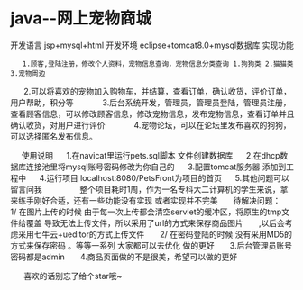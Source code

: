 # java--网上宠物商城
开发语言 jsp+mysql+html
开发环境 eclipse+tomcat8.0+mysql数据库
实现功能

       1.顾客,登陆注册，修改个人资料，宠物信息查询，宠物信息分类查询 1.狗狗类 2.猫猫类 3.宠物周边
       
       2.可以将喜欢的宠物加入购物车，并结算，查看订单，确认收货，评价订单，用户帮助，积分等
       
       3.后台系统开发，管理员，管理员登陆，管理员注册，查看顾客信息，可以修改顾客信息，修改宠物信息，发布宠物信息，查看订单并且确认收货，对用户进行评价
       
       4.宠物论坛，可以在论坛里发布喜欢的狗狗，可以选择匿名发布信息。
       
      使用说明
      1.在navicat里运行pets.sql脚本 文件创建数据库
      2.在dhcp数据库连接池里将mysql账号密码修改为你自己的
      3.配置tomcat服务器 添加到工程中
      4.运行项目 localhost:8080/PetsFront为项目的首页
      5.其他问题可以留言问我
            
      整个项目耗时1周，作为一名专科大二计算机的学生来说，拿来练手刚好合适，还有一些功能没有实现 或者实现并不完美
       待解决问题：
       
       1/ 在图片上传的时候 由于每一次上传都会清空servlet的缓冲区，将原生的tmp文件给覆盖 导致无法上传文件，所以采用了url的方式来保存商品图片
       ,以后会考虑采用七牛云+ueditor的方式上传文件
       
       2/ 在密码登陆的时候 没有采用MD5的方式来保存密码 。等等一系列 大家都可以去优化 做的更好
       
       3.后台管理员账号密码都是admin
      
       4.商品页面做的不是很美，希望可以做的更好
       
       喜欢的话别忘了给个star哦~

